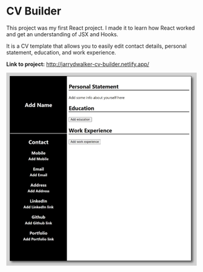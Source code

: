 # CV Builder

This project was my first React project. I made it to learn how React worked and get an understanding of JSX and Hooks.

It is a CV template that allows you to easily edit contact details, personal statement, education, and work experience.

**Link to project:** http://jarrydwalker-cv-builder.netlify.app/

![alt tag](./CVBuilderScreenshot.JPG)
